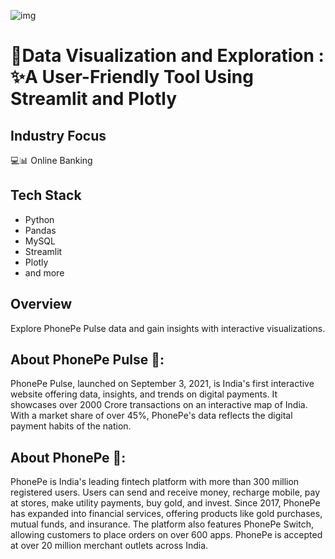 ![img](https://user-images.githubusercontent.com/121713702/226621611-58ea743a-9f9d-43cd-880f-39e0f4e45b9c.png)

# 📌Data Visualization and Exploration : ✨A User-Friendly Tool Using Streamlit and Plotly

## Industry Focus
💻📊 Online Banking
## Tech Stack
- Python
- Pandas
- MySQL
- Streamlit
- Plotly
- and more
## Overview
Explore PhonePe Pulse data and gain insights with interactive visualizations.
## About PhonePe Pulse 🎇:
PhonePe Pulse, launched on September 3, 2021, is India's first interactive website offering data, insights, and trends on digital payments. It showcases over 2000 Crore transactions on an interactive map of India. With a market share of over 45%, PhonePe's data reflects the digital payment habits of the nation.

## About PhonePe 🎇:
PhonePe is India's leading fintech platform with more than 300 million registered users. Users can send and receive money, recharge mobile, pay at stores, make utility payments, buy gold, and invest. Since 2017, PhonePe has expanded into financial services, offering products like gold purchases, mutual funds, and insurance. The platform also features PhonePe Switch, allowing customers to place orders on over 600 apps. PhonePe is accepted at over 20 million merchant outlets across India.

